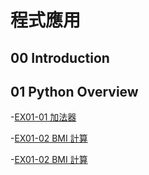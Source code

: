 # 程式應用

## 00 Introduction

## 01 Python Overview
-[EX01-01 加法器](EX01_01_加法器.ipynb)

-[EX01-02 BMI 計算](EX01_02_BMI_計算.ipynb)

-[EX01-02 BMI 計算](EX01_02_BMI_計算.ipynb)

